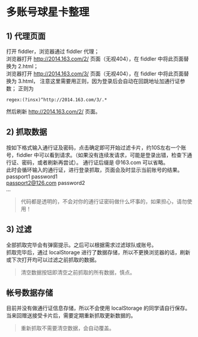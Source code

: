 # 多账号球星卡整理

## 1) 代理页面
打开 fiddler，浏览器通过 fiddler 代理；<br>
浏览器打开 http://2014.163.com/2/ 页面（无视404），在 fiddler 中将此页面替换为 2.html；<br>
浏览器打开 http://2014.163.com/3/ 页面（无视404），在 fiddler 中将此页面替换为 3.html， 注意这里需要用正则，因为登录后会自动在回跳地址加通行证参数； 正则为
```shell
regex:(?insx)^http://2014.163.com/3/.*
```
然后刷新 http://2014.163.com/2/ 页面。

## 2) 抓取数据
按如下格式输入通行证及密码，点击确定即可开始过滤卡片，约10S左右一个账号，fiddler 中可以看到请求。（如果没有连续发请求，可能是登录出错，检查下通行证、密码，或者刷新再尝试）。
通行证后缀是 @163.com 可以省略。<br>
此时会循环输入的通行证，进行登录抓取，页面会及时显示当前账号的结果。<br>
passport1 password1<br>
passport2@126.com password2<br>
...
> 代码都是透明的，不会对你的通行证密码做什么坏事的，如果担心，请勿使用！

## 3) 过滤
全部抓取完毕会有弹窗提示。之后可以根据需求过滤球队或账号。<br>
抓取完毕后，通过 localStorage 进行了数据存储，所以不更换浏览器的话，刷新或下次打开均可以过滤之前抓取的数据。
> 清空数据按钮即清空之前抓取的所有数据，慎点。


## 帐号数据存储
目前并没有做通行证信息存储，所以不会使用 localStorage 的同学请自行保存。<br>
当来回赠送接受卡片后，需要定期重新抓取更新数据的。<br>
> 重新抓取不需要清空数据，会自动覆盖。